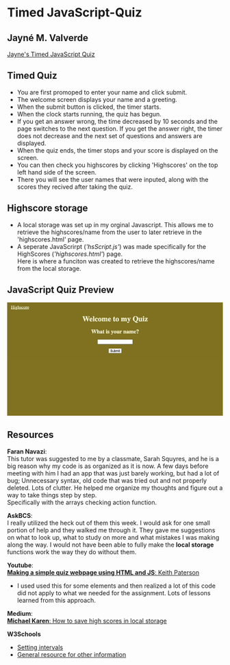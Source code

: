 # Timed JavaScript-Quiz
## Jayné M. Valverde
[Jayne's Timed JavaScript Quiz](https://jaynevalverde.github.io/JavaScript-Quiz/)


## Timed Quiz 
* You are first promoped to enter your name and click submit.
* The welcome screen displays your name and a greeting.
* When the submit button is clicked, the timer starts. 
* When the clock starts running, the quiz has begun. 
* If you get an answer wrong, the time decreased by 10 seconds and the page switches to the next question. If you get the answer right, the timer does not decrease and the next set of questions and answers are displayed.
* When the quiz ends, the timer stops and your score is displayed on the screen. 
* You can then check you highscores by clicking 'Highscores' on the top left hand side of the screen. 
* There you will see the user names that were inputed, along with the scores they recived after taking the quiz. 

## Highscore storage
* A local storage was set up in my orginal Javascript. This allows me to retrieve the highscores/name from the user to later retrieve in the 'highscores.html' page. 
* A seperate JavaScrirpt (*'hsScript.js'*) was made specifically for the HighScores (*'highscores.html'*) page. <br> Here is where a funciton was created to retrieve the highscores/name from the local storage.

## JavaScript Quiz Preview
![screenshot one](./assets/images/quizvid.png)

## Resources 


**Faran Navazi**: <br>
This tutor was suggested to me by a classmate, Sarah Squyres, and he is a big reason why my code is as organized as it is now. A few days before meeting with him I had an app that was just barely working, but had a lot of bug; Unnecessary syntax, old code that was tried out and not properly deleted. Lots of clutter. He helped me organize my thoughts and figure out a way to take things step by step. <br>
Specifically with the arrays checking action function. 

**AskBCS**: <br> 
I really utilized the heck out of them this week. I would ask for one small portion of help and they walked me through it. They gave me suggestions on what to look up, what to study on more and what mistakes I was making along the way. I would not have been able to fully make the **local storage** functions work the way they do without them.

**Youtube**:<br>
[**Making a simple quiz webpage using HTML and JS**: Keith Paterson](https://youtu.be/79WRPIknVHs) <br>

* I used used this for some elements and then realized a lot of this code did not apply to what we needed for the assignment. Lots of lessons learned from this approach. <br>

**Medium**:<br>
[**Michael Karen**: How to save high scores in local storage ](https://michael-karen.medium.com/how-to-save-high-scores-in-local-storage-7860baca9d68) <br>

**W3Schools** <br>
* [Setting intervals](https://www.w3schools.com/jsref/met_win_setinterval.asp) <br>
* [General resource for other information](https://www.w3schools.com/)